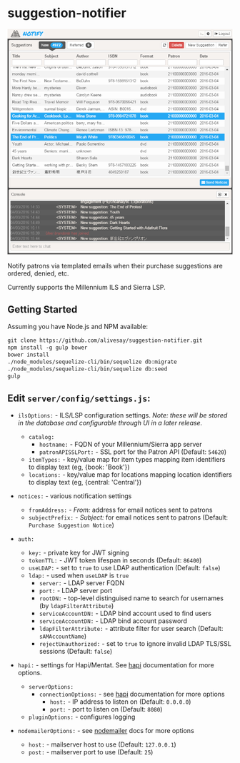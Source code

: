 # suggestion-notifier

![Notifier Screenshot](docs/images/screenshot1.png)

Notify patrons via templated emails when their purchase suggestions are ordered, denied, etc.

Currently supports the Millennium ILS and Sierra LSP.

## Getting Started

Assuming you have Node.js and NPM available:
```
git clone https://github.com/alivesay/suggestion-notifier.git
npm install -g gulp bower
bower install
./node_modules/sequelize-cli/bin/sequelize db:migrate
./node_modules/sequelize-cli/bin/sequelize db:seed
gulp
```

## Edit `server/config/settings.js`:

* `ilsOptions:` - ILS/LSP configuration settings.  *Note: these will be stored in the database and configurable through UI in a later release.*
    * `catalog:`
        * `hostname:` - FQDN of your Millennium/Sierra app server
        * `patronAPISSLPort:` - SSL port for the Patron API (Default: `54620`)
    * `itemTypes:` - key/value map for item types mapping item identifiers to display text (eg, {book: 'Book'})
    * `locations:` - key/value map for locations mapping location identifiers to display text (eg, {central: 'Central'})

*  `notices:` - various notification settings
    *  `fromAddress:` - *From:* address for email notices sent to patrons
    *  `subjectPrefix:` - *Subject:* for email notices sent to patrons (Default: `Purchase Suggestion Notice`)

* `auth:`
    * `key:` - private key for JWT signing
    * `tokenTTL:` - JWT token lifespan in seconds (Default: `86400`)
    * `useLDAP:` - set to `true` to use LDAP authentication  (Default: `false`)
    * `ldap:` - used when `useLDAP` is `true`
        * `server:` - LDAP server FQDN
        * `port:` - LDAP server port
        * `rootDN:` - top-level distinguised name to search for usernames (by `ldapFilterAttribute`)
        * `serviceAccountDN:` - LDAP bind account used to find users
        * `serviceAccountDN:` - LDAP bind account password
        * `ldapFilterAttribute:` - attribute filter for user search (Default: `sAMAccountName`)
        * `rejectUnauthorized:` - set to `true` to ignore invalid LDAP TLS/SSL sessions (Default: `false`)

* `hapi:` - settings for Hapi/Mentat. See [hapi](https://github.com/hapijs/hapi) documentation for more options.
    *  `serverOptions:`
        *   `connectionOptions:` - see [hapi](https://github.com/hapijs/hapi) documentation for more options
            * `host:` - IP address to listen on (Default: `0.0.0.0`)
            * `port:` - port to listen on (Default: `8080`)
    * `pluginOptions:` - configures logging
* `nodemailerOptions:` - see [nodemailer](https://github.com/nodemailer/nodemailer) docs for more options
    * `host:` - mailserver host to use (Default: `127.0.0.1`)
    * `post:` - mailserver port to use (Default: `25`)
